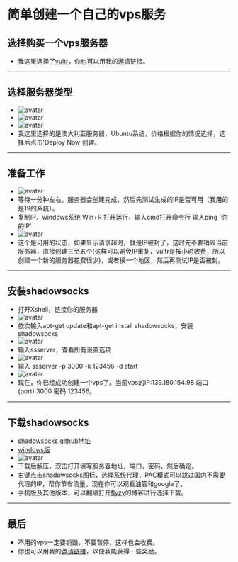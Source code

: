 # 简单创建一个自己的vps服务

## 选择购买一个vps服务器
- 我这里选择了[vultr](https://www.vultr.com/)，你也可以用我的[邀请链接](https://www.vultr.com/?ref=7615364)。
***

## 选择服务器类型
- ![avatar](/img/a.png)
- ![avatar](/img/b.png)
- ![avatar](/img/c.png)
- 我这里选择的是澳大利亚服务器，Ubuntu系统，价格根据你的情况选择，选择后点击'Deploy Now'创建。
***

## 准备工作
- ![avatar](/img/d.png)
- 等待一分钟左右，服务器会创建完成，然后先测试生成的IP是否可用（我用的是19的系统）。
- 复制IP，windows系统 Win+R 打开运行，输入cmd打开命令行 输入ping '你的IP'
- ![avatar](/img/e.png)
- 这个是可用的状态，如果显示请求超时，就是IP被封了，这时先不要销毁当前服务器，直接创建三至五个(这样可以避免IP重复，vultr是按小时收费，所以创建一个新的服务器花费很少)，或者换一个地区，然后再测试IP是否被封。
***

## 安装shadowsocks
- 打开Xshell，链接你的服务器
- ![avatar](/img/g.png)
- 依次输入apt-get update和apt-get install shadowsocks，安装shadowsocks
- ![avatar](/img/h.png)
- 输入ssserver，查看所有设置选项
- ![avatar](/img/i.png)
- 输入 ssserver -p 3000 -k 123456 -d start
- ![avatar](/img/j.png)
- 现在，你已经成功创建一个vps了。当前vps的IP:139.180.164.98 端口(port):3000 密码:123456。
***

## 下载shadowsocks
- [shadowsocks github地址](https://github.com/shadowsocks/shadowsocks-windows/releases)
- [windows版](https://github.com/shadowsocks/shadowsocks-windows/releases/download/4.1.6/Shadowsocks-4.1.6.zip)
- ![avatar](/img/k.png)
- 下载后解压，双击打开填写服务器地址，端口，密码，然后确定。
- 右键点击shadowsocks图标，选择系统代理，PAC模式可以跳过国内不需要代理的IP，帮你节省流量。现在你可以观看油管和google了。
- 手机版及其他版本，可以翻墙打开[flyzy](https://www.flyzy2005.com/fan-qiang/shadowsocks/ss-clients-download/)的博客进行选择下载。
***

## 最后
- 不用的vps一定要销毁，不要暂停，这样也会收费。
- 你也可以用我的[邀请链接](https://www.vultr.com/?ref=7615364)，以便我能获得一些奖励。
